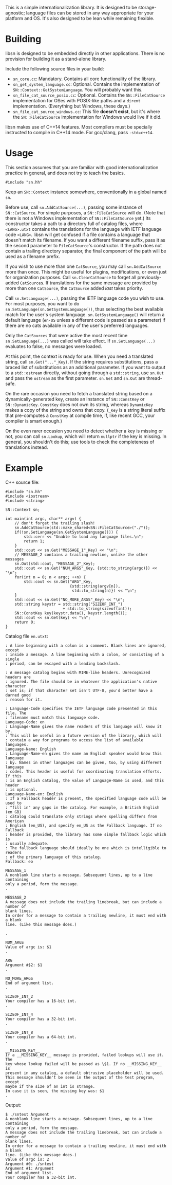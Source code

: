 This is a simple internationalization library. It is designed to be storage-agnostic; language files can be stored in any way appropriate for your platform and OS. It's also designed to be lean while remaining flexible.

# Building

libsn is designed to be embedded directly in other applications. There is no provision for building it as a stand-alone library.

Include the following source files in your build:

- `sn_core.cc`: Mandatory. Contains all core functionality of the library.
- `sn_get_system_language.cc`: Optional. Contains the implementation of `SN::Context::GetSystemLanguage`. You will probably want this.
- `sn_file_cat_source_posix.cc`: Optional. Contains the `SN::FileCatSource` implementation for OSes with POSIX-like paths and a `dirent` implementation. (Everything but Windows, these days.)
- `sn_file_cat_source_windows.cc`: This file **doesn't exist**, but it's where the `SN::FileCatSource` implementation for Windows would live if it did.

libsn makes use of C++14 features. Most compilers must be specially instructed to compile in C++14 mode. For gcc/clang, pass `-std=c++14`.

# Usage

This section assumes that you are familiar with good internationalization practice in general, and does not try to teach the basics.

`#include "sn.hh"`

Keep an `SN::Context` instance somewhere, conventionally in a global named `sn`.

Before use, call `sn.AddCatSource(...)`, passing some instance of `SN::CatSource`. For simple purposes, a `SN::FileCatSource` will do. (Note that there is not a Windows implementation of `SN::FileCatSource` yet.) Its constructor takes a path to a directory full of catalog files, where `<LANG>.utxt` contains the translations for the language with IETF language code `<LANG>`. libsn will get confused if a file contains a language that doesn't match its filename. If you want a different filename suffix, pass it as the second parameter to `FileCatSource`'s constructor. If the path does not contain a trailing directory separator, the final component of the path will be used as a filename prefix.

If you wish to use more than one `CatSource`, you may call `sn.AddCatSource` more than once. This might be useful for plugins, modifications, or even just for organization purposes. Call `sn.ClearCatSource` to forget all previously-added `CatSource`s. If translations for the same message are provided by more than one `CatSource`, the `CatSource` added *last* takes priority.

Call `sn.SetLanguage(...)`, passing the IETF language code you wish to use. For most purposes, you want to do `sn.SetLanguage(sn.GetSystemLanguage())`, thus selecting the best available match for the user's system language. `sn.GetSystemLanguage()` will return a default language (`en-US` unless a different code is passed as a parameter) if there are no cats available in any of the user's preferred languages.

Only the `CatSources` that were active the most recent time `sn.SetLanguage(...)` was called will take effect. If `sn.SetLanguage(...)` evaluates to false, no messages were loaded.

At this point, the context is ready for use. When you need a translated string, call `sn.Get("..."_Key)`. If the string requires substitutions, pass a braced list of substitutions as an additional parameter. If you want to output to a `std::ostream` directly, without going through a `std::string`, use `sn.Out` and pass the `ostream` as the first parameter. `sn.Get` and `sn.Out` are thread-safe.

On the rare occasion you need to fetch a translated string based on a dynamically-generated key, create an instance of `SN::ConstKey` or `SN::DynamicKey`. `ConstKey` does not own its string, whereas `DynamicKey` makes a copy of the string and owns that copy. (`_Key` is a string literal suffix that pre-computes a `ConstKey` at compile time, if, like recent GCC, your compiler is smart enough.)

On the even rarer occasion you need to detect whether a key is missing or not, you can call `sn.Lookup`, which will return `nullptr` if the key is missing. In general, you shouldn't do this; use tools to check the completeness of translations instead.

# Example

C++ source file:

    #include "sn.hh"
    #include <iostream>
    #include <string>
    
    SN::Context sn;
    
    int main(int argc, char** argv) {
        // don't forget the trailing slash!
        sn.AddCatSource(std::make_shared<SN::FileCatSource>("./"));
        if(!sn.SetLanguage(sn.GetSystemLanguage())) {
            std::cerr << "Unable to load any language files.\n";
            return 1;
        }
        std::cout << sn.Get("MESSAGE_1"_Key) << "\n";
        // MESSAGE_2 contains a trailing newline, unlike the other messages
        sn.Out(std::cout, "MESSAGE_2"_Key);
        std::cout << sn.Get("NUM_ARGS"_Key, {std::to_string(argc)}) << "\n";
        for(int n = 0; n < argc; ++n) {
            std::cout << sn.Get("ARG"_Key,
                                {std::string(argv[n]),
                                 std::to_string(n)}) << "\n";
        }
        std::cout << sn.Get("NO_MORE_ARGS"_Key) << "\n";
        std::string keystr = std::string("SIZEOF_INT_")
                             + std::to_string(sizeof(int));
        SN::ConstKey key(keystr.data(), keystr.length());
        std::cout << sn.Get(key) << "\n";
        return 0;
    }

Catalog file `en.utxt`:

    : A line beginning with a colon is a comment. Blank lines are ignored, except
    : inside a message. A line beginning with a colon, or consisting of a single
    : period, can be escaped with a leading backslash.
    
    : A message catalog begins with MIME-like headers. Unrecognized headers are
    : ignored. The file should be in whatever the application's native character
    : set is; if that character set isn't UTF-8, you'd better have a darned good
    : reason for it.
    
    : Language-Code specifies the IETF language code presented in this file. The
    : filename must match this language code.
    Language-Code: en
    : Language-Name gives the name readers of this language will know it by.
    : This will be useful in a future version of the library, which will
    : contain a way for programs to access the list of available languages.
    Language-Name: English
    : Language-Name-en gives the name an English speaker would know this language
    : by. Names in other languages can be given, too, by using different language
    : codes. This header is useful for coordinating translation efforts. If this
    : is an English catalog, the value of Language-Name is used, and this header
    : is optional.
    Language-Name-en: English
    : If a Fallback header is present, the specified language code will be used to
    : "fill in" any gaps in the catalog. For example, a British English (en_GB)
    : catalog could translate only strings where spelling differs from American
    : English (en_US), and specify en_US as the Fallback language. If no Fallback
    : header is provided, the library has some simple fallback logic which is
    : usually adequate.
    : The fallback language should ideally be one which is intelligible to readers
    : of the primary language of this catalog.
    Fallback: eo
    
    MESSAGE_1
    A nonblank line starts a message. Subsequent lines, up to a line containing
    only a period, form the message.
    .
    
    MESSAGE_2
    A message does not include the trailing linebreak, but can include a number of
    blank lines.
    In order for a message to contain a trailing newline, it must end with a blank
    line. (Like this message does.)
    
    .
    
    NUM_ARGS
    Value of argc is: $1
    .
    
    ARG
    Argument #$2: $1
    .
    
    NO_MORE_ARGS
    End of argument list.
    .
    
    SIZEOF_INT_2
    Your compiler has a 16-bit int.
    .
    
    SIZEOF_INT_4
    Your compiler has a 32-bit int.
    .
    
    SIZEOF_INT_8
    Your compiler has a 64-bit int.
    .
    
    __MISSING_KEY__
    If a __MISSING_KEY__ message is provided, failed lookups will use it. The
    key whose lookup failed will be passed as \$1. If no __MISSING_KEY__ is
    present in any catalog, a default obtrusive placeholder will be used.
    This message shouldn't be seen in the output of the test program, except
    maybe if the size of an int is strange.
    In case it is seen, the missing key was: $1
    .

Output:

    $ ./sntest Argument
    A nonblank line starts a message. Subsequent lines, up to a line containing
    only a period, form the message.
    A message does not include the trailing linebreak, but can include a number of
    blank lines.
    In order for a message to contain a trailing newline, it must end with a blank
    line. (Like this message does.)
    Value of argc is: 2
    Argument #0: ./sntest
    Argument #1: Argument
    End of argument list.
    Your compiler has a 32-bit int.
